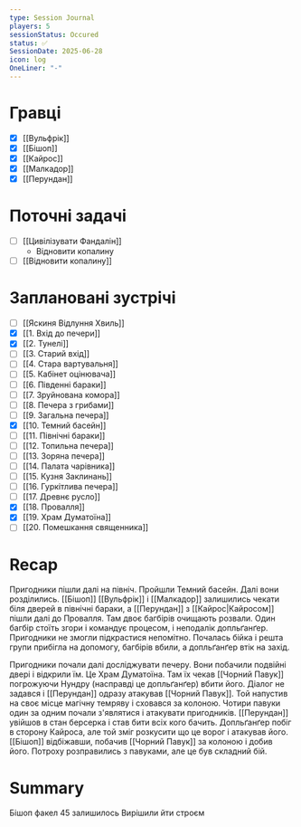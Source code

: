 ```yaml
---
type: Session Journal
players: 5
sessionStatus: Occured
status: ✅
SessionDate: 2025-06-28
icon: log
OneLiner: "-"
---
```


# Гравці
- [x] [[Вульфрік]]
- [x] [[Бішоп]]
- [x] [[Кайрос]]
- [x] [[Малкадор]]
- [x] [[Перундан]]

# Поточні задачі
* [ ] [[Цивілізувати Фандалін]]
	* Відновити копалину
* [ ] [[Відновити копалину]]

# Заплановані зустрічі
- [ ] [[Яскиня Відлуння Хвиль]]
- [x] [[1. Вхід до печери]]
- [x] [[2. Тунелі]]
- [ ] [[3. Старий вхід]]
- [ ] [[4. Стара вартувальня]]
- [ ] [[5. Кабінет оцінювача]]
- [ ] [[6. Південні бараки]]
- [ ] [[7. Зруйнована комора]]
- [ ] [[8. Печера з грибами]]
- [ ] [[9. Загальна печера]]
- [x] [[10. Темний басейн]]
- [ ] [[11. Північні бараки]]
- [ ] [[12. Топильна печера]]
- [ ] [[13. Зоряна печера]]
- [ ] [[14. Палата чарівника]]
- [ ] [[15. Кузня Заклинань]]
- [ ] [[16. Гуркітлива печера]]
- [ ] [[17. Древнє русло]]
- [x] [[18. Провалля]]
- [x] [[19. Храм Думатоїна]]
- [ ] [[20. Помешкання священника]]

# Recap

Пригодники пішли далі на північ. Пройшли Темний басейн. Далі вони розділились. [[Бішоп]] [[Вульфрік]] і [[Малкадор]] залишились чекати біля дверей в північні бараки, а [[Перундан]] з [[Кайрос|Кайросом]] пішли далі до Провалля. Там двоє багбірів очищають розвали. Один багбір стоїть згори і командує процесом, і неподалік допльґанґер. Пригодники не змогли підкрастися непомітно. Почалась бійка і решта групи прибігла на допомогу, багбірів вбили, а допльґанґер втік на захід. 

Пригодники почали далі досліджувати печеру. Вони побачили подвійні двері і відкрили їм. Це Храм Думатоїна. Там їх чекав [[Чорний Павук]] погрожуючи Нундру (насправді це допльґанґер) вбити його. Діалог не задався і [[Перундан]] одразу атакував [[Чорний Павук]]. Той напустив на своє місце магічну темряву і сховався за колоною. Чотири павуки один за одним почали з'являтися і атакувати пригодників. [[Перундан]] увійшов в стан берсерка і став бити всіх кого бачить. Допльґанґер побіг в сторону Кайроса, але той зміг розкусити що це ворог і атакував його. [[Бішоп]] відбіжавши, побачив [[Чорний Павук]] за колоною і добив його. Потроху розправились з павуками, але це був складний бій. 

# Summary
Бішоп факел 45 залишилось
Вирішили йти строєм